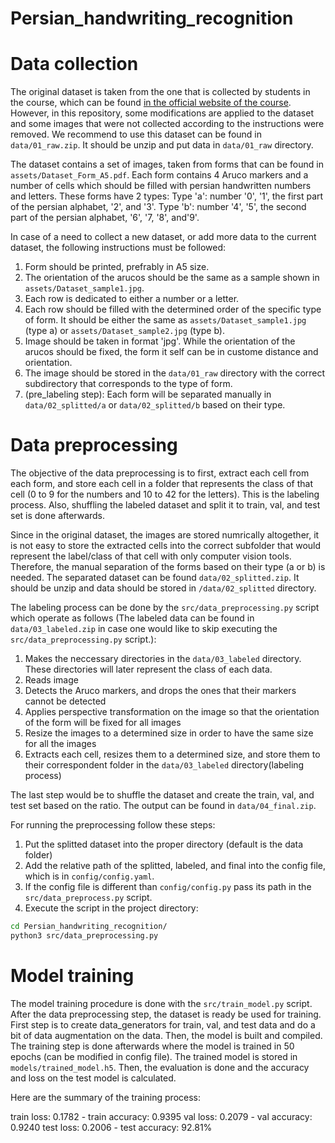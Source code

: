# Persian_handwriting_recognition


# Data collection
The original dataset is taken from the one that is collected by students in the course, which can be found <a href='https://wp.kntu.ac.ir/nasihatkon/teaching/cvug/s2020/assets/files/project/Persian-digits-and-letter-raw.zip'>in the official website of the course</a>. However, in this repository, some modifications are applied to the dataset and some images that were not collected according to the instructions were removed. We recommend to use this dataset can be found in `data/01_raw.zip`. It should be unzip and put data in `data/01_raw` directory.

The dataset contains a set of images, taken from forms that can be found in `assets/Dataset_Form_A5.pdf`. Each form contains 4 Aruco markers and a number of cells which should be filled with persian handwritten numbers and letters. These forms have 2 types:
Type 'a': number '0', '1', the first part of the persian alphabet, '2', and '3'.
Type 'b': number '4', '5', the second part of the persian alphabet, '6', '7, '8', and'9'. 

In case of a need to collect a new dataset, or add more data to the current dataset, the following instructions must be followed:
1. Form should be printed, prefrably in A5 size.
2. The orientation of the arucos should be the same as a sample shown in `assets/Dataset_sample1.jpg`.
3. Each row is dedicated to either a number or a letter. 
4. Each row should be filled with the determined order of the specific type of form. It should be either the same as `assets/Dataset_sample1.jpg` (type a) or `assets/Dataset_sample2.jpg` (type b).
5. Image should be taken in format 'jpg'. While the orientation of the arucos should be fixed, the form it self can be in custome distance and orientation.
6. The image should be stored in the `data/01_raw` directory with the correct subdirectory that corresponds to the type of form.
7. (pre_labeling step): Each form will be separated manually in `data/02_splitted/a` or `data/02_splitted/b` based on their type. 
   
# Data preprocessing
The objective of the data preprocessing is to first, extract each cell from each form, and store each cell in a folder that represents the class of that cell (0 to 9 for the numbers and 10 to 42 for the letters). This is the labeling process. Also, shuffling the labeled dataset and split it to train, val, and test set is done afterwards.

Since in the original dataset, the images are stored numrically altogether, it is not easy to store the extracted cells into the correct subfolder that would represent the label/class of that cell with only computer vision tools. Therefore, the manual separation of the forms based on their type (a or b) is needed. The separated dataset can be found `data/02_splitted.zip`. It should be unzip and data should be stored in `/data/02_splitted` directory.

The labeling process can be done by the `src/data_preprocessing.py` script which operate as follows (The labeled data can be found in `data/03_labeled.zip` in case one would like to skip executing the `src/data_preprocessing.py` script.):
1. Makes the neccessary directories in the `data/03_labeled` directory. These directories will later represent the class of each data.
2. Reads image
3. Detects the Aruco markers, and drops the ones that their markers cannot be detected
4. Applies perspective transformation on the image so that the orientation of the form will be fixed for all images
5. Resize the images to a determined size in order to have the same size for all the images
6. Extracts each cell, resizes them to a determined size, and store them to their correspondent folder in the `data/03_labeled` directory(labeling process)

The last step would be to shuffle the dataset and create the train, val, and test set based on the ratio. The output can be found in `data/04_final.zip`.

For running the preprocessing follow these steps:
1. Put the splitted dataset into the proper directory (default is the data folder)
2. Add the relative path of the splitted, labeled, and final into the config file, which is in `config/config.yaml`.
3. If the config file is different than `config/config.py` pass its path in the `src/data_preprocess.py` script.
4. Execute the script in the project directory:
```bash
cd Persian_handwriting_recognition/
python3 src/data_preprocessing.py
```

# Model training
The model training procedure is done with the `src/train_model.py` script. After the data preprocessing step, the dataset is ready be used for training. First step is to create data_generators for train, val, and test data and do a bit of data augmentation on the data. Then, the model is built and compiled. The training step is done afterwards where the model is trained in 50 epochs (can be modified in config file). 
The trained model is stored in `models/trained_model.h5`. Then, the evaluation is done and the accuracy and loss on the test model is calculated. 

Here are the summary of the training process:

train loss: 0.1782 - train accuracy: 0.9395
val loss: 0.2079 - val accuracy: 0.9240
test loss: 0.2006 - test accuracy: 92.81%
